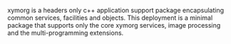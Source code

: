 xymorg is a headers only c++ application support package encapsulating common services, facilities and objects.
This deployment is a minimal package that supports only the core xymorg services, image processing and the 
multi-programming extensions.